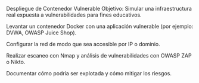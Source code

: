 Despliegue de Contenedor Vulnerable
Objetivo: Simular una infraestructura real expuesta a vulnerabilidades para fines educativos.

Levantar un contenedor Docker con una aplicación vulnerable (por ejemplo: DVWA, OWASP Juice Shop).

Configurar la red de modo que sea accesible por IP o dominio.

Realizar escaneo con Nmap y análisis de vulnerabilidades con OWASP ZAP o Nikto.

Documentar cómo podría ser explotada y cómo mitigar los riesgos.
